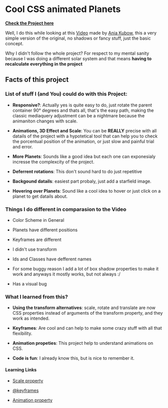 # Cool CSS animated Planets

**[Check the Project here](https://marffe.github.io/cool_css_planets/)**

Well, I do this while looking at this [Video](https://www.youtube.com/watch?v=6M-rZIukXy0&list=WL&index=1) made by [Ania Kubow](https://www.youtube.com/c/AniaKubów), this a very simple version of the original, no shadows or fancy stuff, just the basic concept.

Why I didn't follow the whole project? For respect to my mental sanity because I was doing a different solar system and that means **having to recalculate everything in the project**

## Facts of this project

### List of stuff I (and You) could do with this Project:

- **Responsive?**: Actually yes is quite easy to do, just rotate the parent container 90° degrees and thats all, that's the easy path, making the classic mediaquery adjustment can be a nightmare because the animaniton changes with scale.

- **Animations, 3D Effect and Scale**: You can be **REALLY** precise with all datails of the project with a hypotetical tool that can help you to check the porcentual position of the animation, or just slow and painful trial and error.

- **More Planets**: Sounds like a good idea but each one can exponesialy incresse the complexcity of the project.

- **Deferrent rotations**: This don't sound hard to do just repetitive

- **Backgound datails**: easiest part probaly, just add a starfield image.

- **Hovering over Planets**: Sound like a cool idea to hover or just click on a planet to get datails about.

### Things I do different in comparasion to the Video

- Color Scheme in General

- Planets have different positions

- Keyframes are different

- I didn't use transform

- Ids and Classes have defferent names

- For some buggy reason I add a lot of box shadow properties to make it work and anyways it mostly works, but not always :/

- Has a visual bug

### What I learned from this?

- **Using the transform alternatives**: scale, rotate and translate are now CSS properties instead of arguments of the transform property, and they work as intended.

- **Keyframes**: Are cool and can help to make some crazy stuff with all that flexibility.

- **Animation propeties**: This project help to understand animations on CSS.

- **Code is fun**: I already know this, but is nice to remember it.

#### Learning Links

- [Scale property](https://css-tricks.com/almanac/properties/s/scale/)

- [@keyframes](https://css-tricks.com/snippets/css/keyframe-animation-syntax/)

- [Animation property](https://css-tricks.com/almanac/properties/a/animation/)
